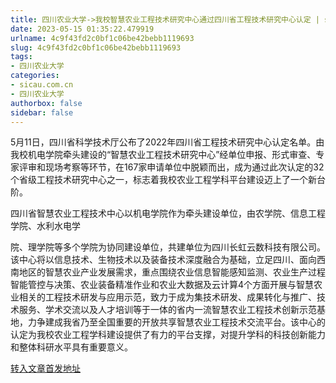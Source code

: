```yaml
---
title: 四川农业大学->我校智慧农业工程技术研究中心通过四川省工程技术研究中心认定 | sicau.com.cn
date: 2023-05-15 01:35:22.479919
urlname: 4c9f43fd2c0bf1c06be42bebb1119693
slug: 4c9f43fd2c0bf1c06be42bebb1119693
tags: 
- 四川农业大学
categories:
- sicau.com.cn
- 四川农业大学
authorbox: false
sidebar: false
---
```

5月11日，四川省科学技术厅公布了2022年四川省工程技术研究中心认定名单。由我校机电学院牵头建设的“智慧农业工程技术研究中心”经单位申报、形式审查、专家评审和现场考察等环节，在167家申请单位中脱颖而出，成为通过此次认定的32个省级工程技术研究中心之一，标志着我校农业工程学科平台建设迈上了一个新台阶。  

四川省智慧农业工程技术中心以机电学院作为牵头建设单位，由农学院、信息工程学院、水利水电学
<!--more-->
院、理学院等多个学院为协同建设单位，共建单位为四川长虹云数科技有限公司。该中心将以信息技术、生物技术以及装备技术深度融合为基础，立足四川、面向西南地区的智慧农业产业发展需求，重点围绕农业信息智能感知监测、农业生产过程智能管控与决策、农业装备精准作业和农业大数据及云计算4个方面开展与智慧农业相关的工程技术研发与应用示范，致力于成为集技术研发、成果转化与推广、技术服务、学术交流以及人才培训等于一体的省内一流智慧农业工程技术创新示范基地，力争建成我省乃至全国重要的开放共享智慧农业工程技术交流平台。该中心的认定为我校农业工程学科建设提供了有力的平台支撑，对提升学科的科技创新能力和整体科研水平具有重要意义。



[转入文章首发地址](https://news.sicau.edu.cn/info/1078/72191.htm)